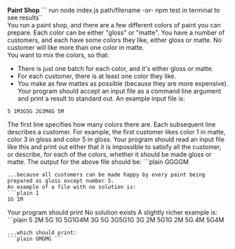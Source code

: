 **Paint Shop**
``` run node index.js path/filename -or- npm test in terminal to see results``
<br />
You run a paint shop, and there are a few different colors of paint you can prepare. Each color can be either "gloss" or "matte".
You have a number of customers, and each have some colors they like, either gloss or matte. No customer will like more than one color in matte.
<br />
You want to mix the colors, so that:
* There is just one batch for each color, and it's either gloss or matte.
* For each customer, there is at least one color they like.
* You make as few mattes as possible (because they are more expensive).
Your program should accept an input file as a command line argument and print a result to standard out. An example input file is:
```plain
5 1M3G5G 2G3M4G 5M
```
The first line specifies how many colors there are.
Each subsequent line describes a customer. For example, the first customer likes color 1 in matte, color 3 in gloss and color 5 in gloss.
Your program should read an input file like this and print out either that it is impossible to satisfy all the customer, or describe, for each of the colors, whether it should be made gloss or matte.
The output for the above file should be: ```plain
GGGGM
```
...because all customers can be made happy by every paint being prepared as gloss except number 5.
An example of a file with no solution is:
```plain 1
1G 1M
```
Your program should print No solution exists
A slightly richer example is: ```plain
5
2M
5G
1G 5G1G4M 3G
5G 3G5G1G 3G
2M 5G1G 2M
5G
4M 5G4M
```
...which should print:
```plain GMGMG ```